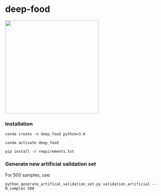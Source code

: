 # deep-food

<img src="https://github.com/Iskriyana/deep-food/assets/master/blob/deep_food.jpg" width=300/>

### Installation

`conda create -n deep_food python=3.6`

`conda activate deep_food`

`pip install -r requirements.txt`

### Generate new artificial validation set

For 500 samples, use:

`python generate_artifical_validation_set.py validation_artificial --N_samples 500`
